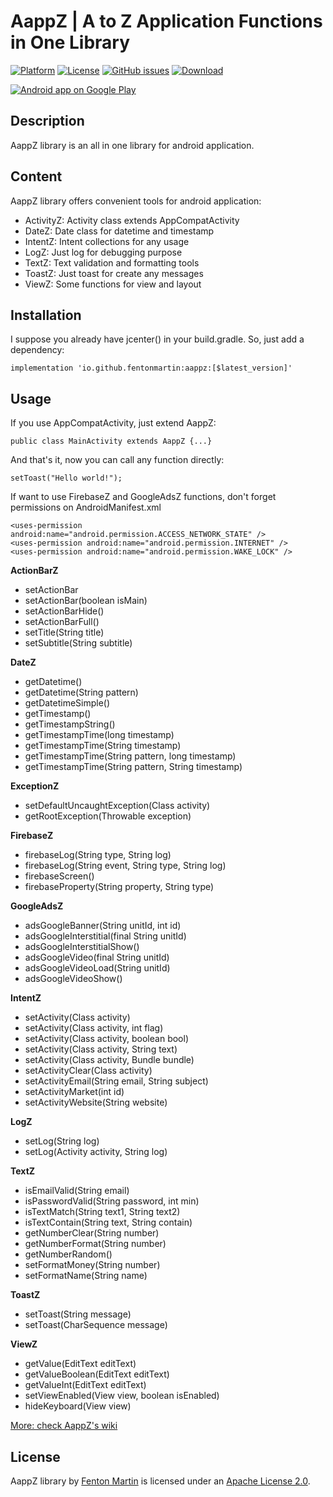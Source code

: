 # AappZ | A to Z Application Functions in One Library

[![Platform](https://img.shields.io/badge/platform-android-green.svg)](http://developer.android.com/index.html)
[![License](https://img.shields.io/badge/License-Apache%202.0-blue.svg)](https://opensource.org/licenses/Apache-2.0)
[![GitHub issues](https://img.shields.io/github/issues/fentonmartin/aappz.svg)](https://github.com/fentonmartin/aappz/issues)
[![Download](https://api.bintray.com/packages/fentonmartin/maven/AappZ/images/download.svg)](https://bintray.com/fentonmartin/maven/AappZ/_latestVersion)

<a href="https://play.google.com/store/apps/dev?id=7539335505101133203">
  <img alt="Android app on Google Play" src="https://developer.android.com/images/brand/en_app_rgb_wo_45.png" />
</a>

Description
-----
AappZ library is an all in one library for android application.

Content
-----
AappZ library offers convenient tools for android application:
* ActivityZ: Activity class extends AppCompatActivity
* DateZ: Date class for datetime and timestamp
* IntentZ: Intent collections for any usage
* LogZ: Just log for debugging purpose
* TextZ: Text validation and formatting tools
* ToastZ: Just toast for create any messages
* ViewZ: Some functions for view and layout

Installation
-----
I suppose you already have jcenter() in your build.gradle. So, just add a dependency:

```
implementation 'io.github.fentonmartin:aappz:[$latest_version]'
```

Usage
-----
If you use AppCompatActivity, just extend AappZ:

```
public class MainActivity extends AappZ {...}
```
And that's it, now you can call any function directly:

```
setToast("Hello world!");
```
If want to use FirebaseZ and GoogleAdsZ functions, don't forget permissions on AndroidManifest.xml
```
<uses-permission android:name="android.permission.ACCESS_NETWORK_STATE" />
<uses-permission android:name="android.permission.INTERNET" />
<uses-permission android:name="android.permission.WAKE_LOCK" />
```

**ActionBarZ**
* setActionBar
* setActionBar(boolean isMain)
* setActionBarHide()
* setActionBarFull()
* setTitle(String title)
* setSubtitle(String subtitle)

**DateZ**
* getDatetime()
* getDatetime(String pattern)
* getDatetimeSimple()
* getTimestamp()
* getTimestampString()
* getTimestampTime(long timestamp)
* getTimestampTime(String timestamp)
* getTimestampTime(String pattern, long timestamp)
* getTimestampTime(String pattern, String timestamp)

**ExceptionZ**
* setDefaultUncaughtException(Class activity)
* getRootException(Throwable exception)

**FirebaseZ**
* firebaseLog(String type, String log)
* firebaseLog(String event, String type, String log)
* firebaseScreen()
* firebaseProperty(String property, String type)

**GoogleAdsZ**
* adsGoogleBanner(String unitId, int id)
* adsGoogleInterstitial(final String unitId)
* adsGoogleInterstitialShow()
* adsGoogleVideo(final String unitId)
* adsGoogleVideoLoad(String unitId)
* adsGoogleVideoShow()

**IntentZ**
* setActivity(Class activity)
* setActivity(Class activity, int flag)
* setActivity(Class activity, boolean bool)
* setActivity(Class activity, String text)
* setActivity(Class activity, Bundle bundle)
* setActivityClear(Class activity)
* setActivityEmail(String email, String subject)
* setActivityMarket(int id)
* setActivityWebsite(String website)

**LogZ**
* setLog(String log)
* setLog(Activity activity, String log)

**TextZ**
* isEmailValid(String email)
* isPasswordValid(String password, int min)
* isTextMatch(String text1, String text2)
* isTextContain(String text, String contain)
* getNumberClear(String number)
* getNumberFormat(String number)
* getNumberRandom()
* setFormatMoney(String number)
* setFormatName(String name)

**ToastZ**
* setToast(String message)
* setToast(CharSequence message)

**ViewZ**
* getValue(EditText editText)
* getValueBoolean(EditText editText)
* getValueInt(EditText editText)
* setViewEnabled(View view, boolean isEnabled)
* hideKeyboard(View view)

[More: check AappZ's wiki](https://github.com/fentonmartin/aappz/wiki)

License
-----

AappZ library by [Fenton Martin](https://www.linkedin.com/in/fentonmartin) is licensed under an [Apache License 2.0](http://www.apache.org/licenses/LICENSE-2.0).
